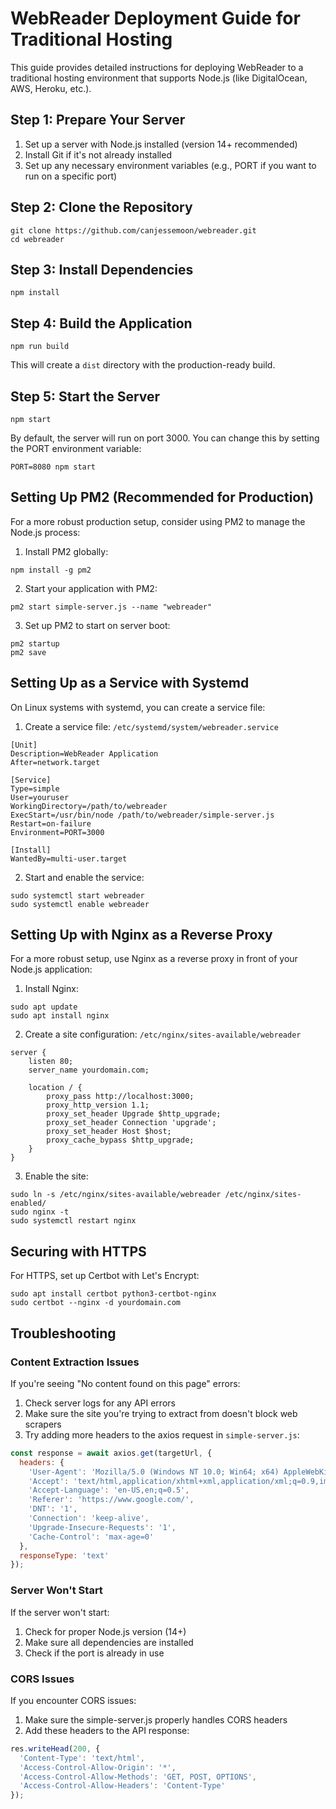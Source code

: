 # WebReader Deployment Guide for Traditional Hosting

This guide provides detailed instructions for deploying WebReader to a traditional hosting environment that supports Node.js (like DigitalOcean, AWS, Heroku, etc.).

## Step 1: Prepare Your Server

1. Set up a server with Node.js installed (version 14+ recommended)
2. Install Git if it's not already installed
3. Set up any necessary environment variables (e.g., PORT if you want to run on a specific port)

## Step 2: Clone the Repository

```
git clone https://github.com/canjessemoon/webreader.git
cd webreader
```

## Step 3: Install Dependencies

```
npm install
```

## Step 4: Build the Application

```
npm run build
```

This will create a `dist` directory with the production-ready build.

## Step 5: Start the Server

```
npm start
```

By default, the server will run on port 3000. You can change this by setting the PORT environment variable:

```
PORT=8080 npm start
```

## Setting Up PM2 (Recommended for Production)

For a more robust production setup, consider using PM2 to manage the Node.js process:

1. Install PM2 globally:
```
npm install -g pm2
```

2. Start your application with PM2:
```
pm2 start simple-server.js --name "webreader"
```

3. Set up PM2 to start on server boot:
```
pm2 startup
pm2 save
```

## Setting Up as a Service with Systemd

On Linux systems with systemd, you can create a service file:

1. Create a service file: `/etc/systemd/system/webreader.service`
```
[Unit]
Description=WebReader Application
After=network.target

[Service]
Type=simple
User=youruser
WorkingDirectory=/path/to/webreader
ExecStart=/usr/bin/node /path/to/webreader/simple-server.js
Restart=on-failure
Environment=PORT=3000

[Install]
WantedBy=multi-user.target
```

2. Start and enable the service:
```
sudo systemctl start webreader
sudo systemctl enable webreader
```

## Setting Up with Nginx as a Reverse Proxy

For a more robust setup, use Nginx as a reverse proxy in front of your Node.js application:

1. Install Nginx:
```
sudo apt update
sudo apt install nginx
```

2. Create a site configuration: `/etc/nginx/sites-available/webreader`
```
server {
    listen 80;
    server_name yourdomain.com;

    location / {
        proxy_pass http://localhost:3000;
        proxy_http_version 1.1;
        proxy_set_header Upgrade $http_upgrade;
        proxy_set_header Connection 'upgrade';
        proxy_set_header Host $host;
        proxy_cache_bypass $http_upgrade;
    }
}
```

3. Enable the site:
```
sudo ln -s /etc/nginx/sites-available/webreader /etc/nginx/sites-enabled/
sudo nginx -t
sudo systemctl restart nginx
```

## Securing with HTTPS

For HTTPS, set up Certbot with Let's Encrypt:

```
sudo apt install certbot python3-certbot-nginx
sudo certbot --nginx -d yourdomain.com
```

## Troubleshooting

### Content Extraction Issues

If you're seeing "No content found on this page" errors:

1. Check server logs for any API errors
2. Make sure the site you're trying to extract from doesn't block web scrapers
3. Try adding more headers to the axios request in `simple-server.js`:

```javascript
const response = await axios.get(targetUrl, {
  headers: {
    'User-Agent': 'Mozilla/5.0 (Windows NT 10.0; Win64; x64) AppleWebKit/537.36 (KHTML, like Gecko) Chrome/91.0.4472.124 Safari/537.36',
    'Accept': 'text/html,application/xhtml+xml,application/xml;q=0.9,image/webp,*/*;q=0.8',
    'Accept-Language': 'en-US,en;q=0.5',
    'Referer': 'https://www.google.com/',
    'DNT': '1',
    'Connection': 'keep-alive',
    'Upgrade-Insecure-Requests': '1',
    'Cache-Control': 'max-age=0'
  },
  responseType: 'text'
});
```

### Server Won't Start

If the server won't start:

1. Check for proper Node.js version (14+)
2. Make sure all dependencies are installed
3. Check if the port is already in use

### CORS Issues

If you encounter CORS issues:

1. Make sure the simple-server.js properly handles CORS headers
2. Add these headers to the API response:

```javascript
res.writeHead(200, { 
  'Content-Type': 'text/html',
  'Access-Control-Allow-Origin': '*',
  'Access-Control-Allow-Methods': 'GET, POST, OPTIONS',
  'Access-Control-Allow-Headers': 'Content-Type'
});
```
